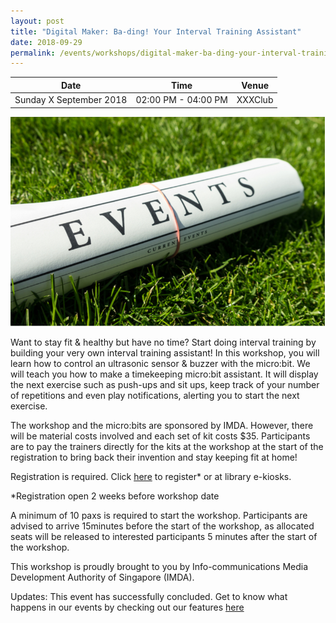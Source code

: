 ```yaml
---
layout: post
title: "Digital Maker: Ba-ding! Your Interval Training Assistant"
date: 2018-09-29
permalink: /events/workshops/digital-maker-ba-ding-your-interval-training-assistant
---
```


| Date | Time | Venue |
|--------|---|---|
| Sunday X September 2018 | 02:00 PM - 04:00 PM | XXXClub |

![hi](/images/events/generic-event-image.jpg)

Want to stay fit & healthy but have no time? Start doing interval training by building your very own interval training assistant! In this workshop, you will learn how to control an ultrasonic sensor & buzzer with the micro:bit. We will teach you how to make a timekeeping micro:bit assistant. It will display the next exercise such as push-ups and sit ups, keep track of your number of repetitions and even play notifications, alerting you to start the next exercise. 

The workshop and the micro:bits are sponsored by IMDA.  However, there will be material costs involved and each set of kit costs $35.  Participants are to pay the trainers directly for the kits at the workshop at the start of the registration to bring back their invention and stay keeping fit at home!
 
 

Registration is required. Click <a href="https://nlb.gov.sg/golibrary" target="_blank">here</a> to register* or at library e-kiosks.

*Registration open 2 weeks before workshop date

A minimum of 10 paxs is required to start the workshop.
Participants are advised to arrive 15minutes before the start of the workshop, as allocated seats will be released to interested participants 5 minutes after the start of the workshop.

This workshop is proudly brought to you by Info-communications Media Development Authority of Singapore (IMDA).

Updates: This event has successfully concluded. Get to know what happens in our events by checking out our features <a href="" target="_blank">here</a>
